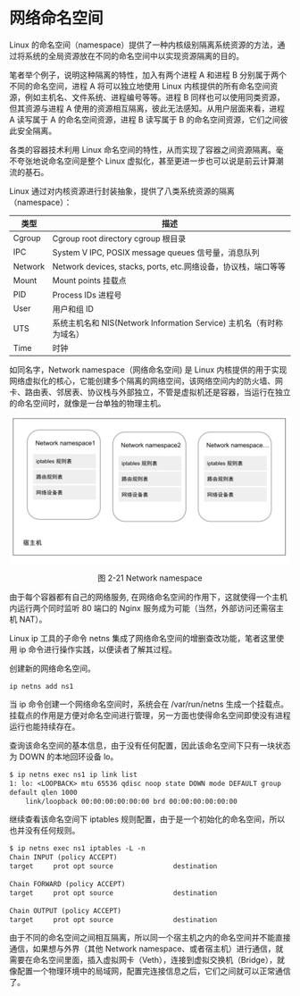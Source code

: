 # 网络命名空间

Linux 的命名空间（namespace）提供了一种内核级别隔离系统资源的方法，通过将系统的全局资源放在不同的命名空间中以实现资源隔离的目的。

笔者举个例子，说明这种隔离的特性，加入有两个进程 A 和进程 B 分别属于两个不同的命名空间，进程 A 将可以独立地使用 Linux 内核提供的所有命名空间资源，例如主机名、文件系统、进程编号等等。进程 B 同样也可以使用同类资源，但其资源与进程 A 使用的资源相互隔离，彼此无法感知。从用户层面来看，进程 A 读写属于 A 的命名空间资源，进程 B 读写属于 B 的命名空间资源，它们之间彼此安全隔离。

各类的容器技术利用 Linux 命名空间的特性，从而实现了容器之间资源隔离。毫不夸张地说命名空间是整个 Linux 虚拟化，甚至更进一步也可以说是前云计算潮流的基石。

Linux 通过对内核资源进行封装抽象，提供了八类系统资源的隔离（namespace）：

|  类型   | 描述  |
|  ----  | ----  |
| Cgroup  | Cgroup root directory cgroup 根目录 |
| IPC  | System V IPC, POSIX message queues 信号量，消息队列 |
| Network  | Network devices, stacks, ports, etc.网络设备，协议栈，端口等等 |
| Mount  | Mount points 挂载点 |
| PID  | Process IDs 进程号 |
| User  | 用户和组 ID |
| UTS  | 系统主机名和 NIS(Network Information Service) 主机名（有时称为域名） |
| Time  | 时钟 |

如同名字，Network namespace（网络命名空间) 是 Linux 内核提供的用于实现网络虚拟化的核心，它能创建多个隔离的网络空间，该网络空间内的防火墙、网卡、路由表、邻居表、协议栈与外部独立，不管是虚拟机还是容器，当运行在独立的命名空间时，就像是一台单独的物理主机。

<div  align="center">
	<img src="../assets/network-namespace.svg" width = "550"  align=center />
	<p>图 2-21 Network namespace</p>
</div>

由于每个容器都有自己的网络服务, 在网络命名空间的作用下，这就使得一个主机内运行两个同时监听 80 端口的 Nginx 服务成为可能（当然，外部访问还需宿主机 NAT）。

Linux ip 工具的子命令 netns 集成了网络命名空间的增删查改功能，笔者这里使用 ip 命令进行操作实践，以便读者了解其过程。

创建新的网络命名空间。

```plain
ip netns add ns1
```

当 ip 命令创建一个网络命名空间时，系统会在 /var/run/netns 生成一个挂载点。挂载点的作用是方便对命名空间进行管理，另一方面也使得命名空间即使没有进程运行也能持续存在。

查询该命名空间的基本信息，由于没有任何配置，因此该命名空间下只有一块状态为 DOWN 的本地回环设备 lo。

```plain
$ ip netns exec ns1 ip link list 
1: lo: <LOOPBACK> mtu 65536 qdisc noop state DOWN mode DEFAULT group default qlen 1000
    link/loopback 00:00:00:00:00:00 brd 00:00:00:00:00:00
```

继续查看该命名空间下 iptables 规则配置，由于是一个初始化的命名空间，所以也并没有任何规则。

```plain
$ ip netns exec ns1 iptables -L -n
Chain INPUT (policy ACCEPT)
target     prot opt source               destination         

Chain FORWARD (policy ACCEPT)
target     prot opt source               destination         

Chain OUTPUT (policy ACCEPT)
target     prot opt source               destination 
```

由于不同的命名空间之间相互隔离，所以同一个宿主机之内的命名空间并不能直接通信，如果想与外界（其他 Network namespace、或者宿主机）进行通信，就需要在命名空间里面，插入虚拟网卡（Veth），连接到虚拟交换机（Bridge），就像配置一个物理环境中的局域网，配置完连接信息之后，它们之间就可以正常通信了。